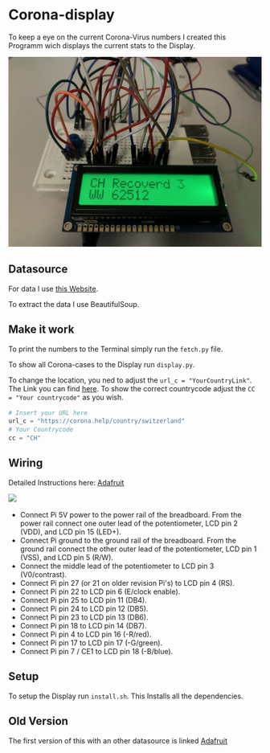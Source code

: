 # Corona-display

To keep a eye on the current Corona-Virus numbers I created this Programm wich displays the current stats to the Display.

<img src="./data/IMG.jpg">


## Datasource

For data I use [this Website](https://corona.help/).

To extract the data I use BeautifulSoup.

## Make it work

To print the numbers to the Terminal simply run the `fetch.py` file.

To show all Corona-cases to the Display run `display.py`.

To change the location, you ned to adjust the `url_c = "YourCountryLink"`. The Link you can find [here](https://corona.help/). To show the correct countrycode adjust the `CC = "Your countrycode"` as you wish.

```python
# Insert your URL here
url_c = "https://corona.help/country/switzerland"
# Your Countrycode
cc = "CH"
```

## Wiring

Detailed Instructions here: [Adafruit](https://learn.adafruit.com/character-lcd-with-raspberry-pi-or-beaglebone-black/overview)

<img src="https://cdn-learn.adafruit.com/assets/assets/000/018/260/original/raspberry_pi_RaspberryPiRGB_bb.png?1405984925">

- Connect Pi 5V power to the power rail of the breadboard. From the power rail connect one outer lead of the potentiometer, LCD pin 2 (VDD), and LCD pin 15 (LED+).
- Connect Pi ground to the ground rail of the breadboard. From the ground rail connect the other outer lead of the potentiometer, LCD pin 1 (VSS), and LCD pin 5 (R/W).
- Connect the middle lead of the potentiometer to LCD pin 3 (V0/contrast).
- Connect Pi pin 27 (or 21 on older revision Pi's) to LCD pin 4 (RS).
- Connect Pi pin 22 to LCD pin 6 (E/clock enable).
- Connect Pi pin 25 to LCD pin 11 (DB4).
- Connect Pi pin 24 to LCD pin 12 (DB5).
- Connect Pi pin 23 to LCD pin 13 (DB6).
- Connect Pi pin 18 to LCD pin 14 (DB7).
- Connect Pi pin 4 to LCD pin 16 (-R/red).
- Connect Pi pin 17 to LCD pin 17 (-G/green).
- Connect Pi pin 7 / CE1 to LCD pin 18 (-B/blue).

## Setup

To setup the Display run `install.sh`. This Installs all the dependencies.

## Old Version

The first version of this with an other datasource is linked [Adafruit](https://github.com/julianbruegger/corona-display/tree/V1)